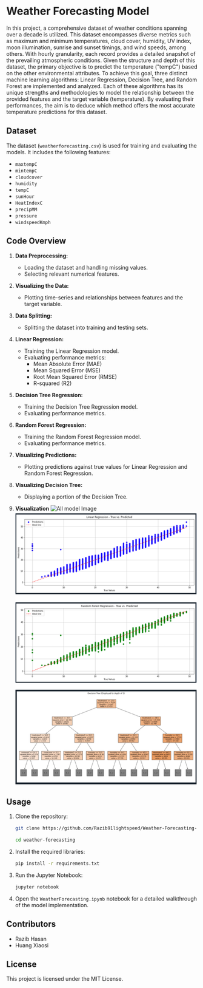 # Weather Forecasting Model

In this project, a comprehensive dataset of weather conditions spanning over a decade is utilized. This dataset encompasses diverse metrics such as maximum and minimum temperatures, cloud cover, humidity, UV index, moon illumination, sunrise and sunset timings, and wind speeds, among others. With hourly granularity, each record provides a detailed snapshot of the prevailing atmospheric conditions. Given the structure and depth of this dataset, the primary objective is to predict the temperature ("tempC") based on the other environmental attributes.
To achieve this goal, three distinct machine learning algorithms: Linear Regression, Decision Tree, and Random Forest are implemented and analyzed. Each of these algorithms has its unique strengths and methodologies to model the relationship between the provided features and the target variable (temperature). By evaluating their performances, the aim is to deduce which method offers the most accurate temperature predictions for this dataset.

## Dataset

The dataset (`weatherforecasting.csv`) is used for training and evaluating the models. It includes the following features:

- `maxtempC`
- `mintempC`
- `cloudcover`
- `humidity`
- `tempC`
- `sunHour`
- `HeatIndexC`
- `precipMM`
- `pressure`
- `windspeedKmph`

## Code Overview

1. **Data Preprocessing:**
   - Loading the dataset and handling missing values.
   - Selecting relevant numerical features.

2. **Visualizing the Data:**
   - Plotting time-series and relationships between features and the target variable.

3. **Data Splitting:**
   - Splitting the dataset into training and testing sets.

4. **Linear Regression:**
   - Training the Linear Regression model.
   - Evaluating performance metrics:
     - Mean Absolute Error (MAE)
     - Mean Squared Error (MSE)
     - Root Mean Squared Error (RMSE)
     - R-squared (R2)

5. **Decision Tree Regression:**
   - Training the Decision Tree Regression model.
   - Evaluating performance metrics.

6. **Random Forest Regression:**
   - Training the Random Forest Regression model.
   - Evaluating performance metrics.

7. **Visualizing Predictions:**
   - Plotting predictions against true values for Linear Regression and Random Forest Regression.

8. **Visualizing Decision Tree:**
   - Displaying a portion of the Decision Tree.

9. **Visualization**
 ![All model Image](images/Metrics.png)
  ![All model Image](images/LD.png)

## Usage

1. Clone the repository:

    ```bash
    git clone https://github.com/Razib91lightspeed/Weather-Forecasting-Model.git
    ```
    ```bash
    cd weather-forecasting
    ```

2. Install the required libraries:

    ```bash
    pip install -r requirements.txt
    ```

3. Run the Jupyter Notebook:

    ```bash
    jupyter notebook
    ```

4. Open the `WeatherForecasting.ipynb` notebook for a detailed walkthrough of the model implementation.

## Contributors

- Razib Hasan
- Huang Xiaosi

## License

This project is licensed under the MIT License.
